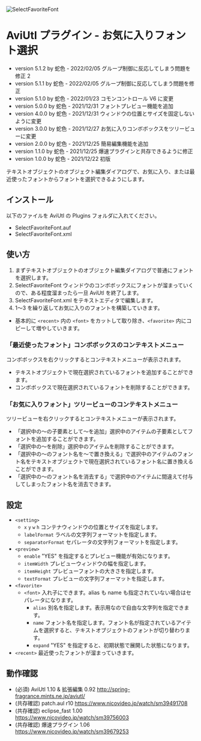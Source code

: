 ![SelectFavoriteFont](https://user-images.githubusercontent.com/96464759/147817330-a17f2c76-f2eb-4a90-b3c4-d781f6de91e6.png)

# AviUtl プラグイン - お気に入りフォント選択

* version 5.1.2 by 蛇色 - 2022/02/05 グループ制御に反応してしまう問題を修正 2
* version 5.1.1 by 蛇色 - 2022/02/05 グループ制御に反応してしまう問題を修正
* version 5.1.0 by 蛇色 - 2022/01/23 コモンコントロール V6 に変更
* version 5.0.0 by 蛇色 - 2021/12/31 フォントプレビュー機能を追加
* version 4.0.0 by 蛇色 - 2021/12/31 ウィンドウの位置とサイズを固定しないように変更
* version 3.0.0 by 蛇色 - 2021/12/27 お気に入りコンボボックスをツリービューに変更
* version 2.0.0 by 蛇色 - 2021/12/25 簡易編集機能を追加
* version 1.1.0 by 蛇色 - 2021/12/25 爆速プラグインと共存できるように修正
* version 1.0.0 by 蛇色 - 2021/12/22 初版

テキストオブジェクトのオブジェクト編集ダイアログで、お気に入り、または最近使ったフォントからフォントを選択できるようにします。

## インストール

以下のファイルを AviUtl の Plugins フォルダに入れてください。
* SelectFavoriteFont.auf
* SelectFavoriteFont.xml

## 使い方

1. まずテキストオブジェクトのオブジェクト編集ダイアログで普通にフォントを選択します。
2. SelectFavoriteFont ウィンドウのコンボボックスにフォントが溜まっていくので、ある程度溜まったら一旦 AviUtl を終了します。
3. SelectFavoriteFont.xml をテキストエディタで編集します。
4. 1～3 を繰り返してお気に入りのフォントを構築していきます。

* 基本的に ```<recent>``` 内の ```<font>``` をカットして取り除き、```<favorite>``` 内にコピーして増やしていきます。

### 「最近使ったフォント」コンボボックスのコンテキストメニュー

コンボボックスを右クリックするとコンテキストメニューが表示されます。

* テキストオブジェクトで現在選択されているフォントを追加することができます。
* コンボボックスで現在選択されているフォントを削除することができます。

### 「お気に入りフォント」ツリービューのコンテキストメニュー

ツリービューを右クリックするとコンテキストメニューが表示されます。

* 「選択中の～の子要素として～を追加」選択中のアイテムの子要素としてフォントを追加することができます。
* 「選択中の～を削除」選択中のアイテムを削除することができます。
* 「選択中の～のフォント名を～で置き換える」で選択中のアイテムのフォント名をテキストオブジェクトで現在選択されているフォント名に置き換えることができます。
* 「選択中の～のフォント名を消去する」で選択中のアイテムに間違えて付与してしまったフォント名を消去できます。

## 設定

* ```<setting>```
	* ```x``` ```y``` ```w``` ```h``` コンテナウィンドウの位置とサイズを指定します。
	* ```labelFormat``` ラベルの文字列フォーマットを指定します。
	* ```separatorFormat``` セパレータの文字列フォーマットを指定します。
* ```<preview>```
	* ```enable``` "YES" を指定するとプレビュー機能が有効になります。
	* ```itemWidth``` プレビューウィンドウの幅を指定します。
	* ```itemHeight``` プレビューフォントの大きさを指定します。
	* ```textFormat``` プレビューの文字列フォーマットを指定します。
* ```<favorite>```
	* ```<font>``` 入れ子にできます。alias も name も指定されていない場合はセパレータになります。
		* ```alias``` 別名を指定します。表示用なので自由な文字列を指定できます。
		* ```name``` フォント名を指定します。フォント名が指定されているアイテムを選択すると、テキストオブジェクトのフォントが切り替わります。
		* ```expand``` "YES" を指定すると、初期状態で展開した状態になります。
* ```<recent>``` 最近使ったフォントが溜まっていきます。

## 動作確認

* (必須) AviUtl 1.10 & 拡張編集 0.92 http://spring-fragrance.mints.ne.jp/aviutl/
* (共存確認) patch.aul r10 https://www.nicovideo.jp/watch/sm39491708
* (共存確認) eclipse_fast 1.00 https://www.nicovideo.jp/watch/sm39756003
* (共存確認) 爆速プラグイン 1.06 https://www.nicovideo.jp/watch/sm39679253

